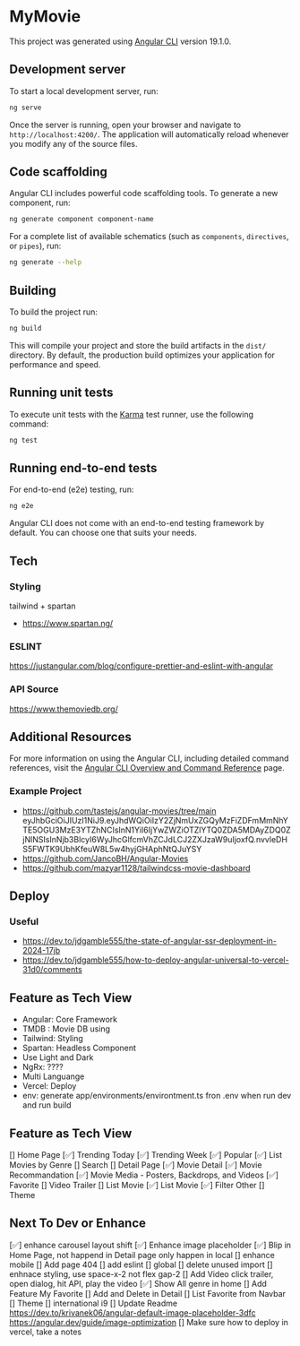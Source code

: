 # MyMovie

This project was generated using [Angular CLI](https://github.com/angular/angular-cli) version 19.1.0.

## Development server

To start a local development server, run:

```bash
ng serve
```

Once the server is running, open your browser and navigate to `http://localhost:4200/`. The application will automatically reload whenever you modify any of the source files.

## Code scaffolding

Angular CLI includes powerful code scaffolding tools. To generate a new component, run:

```bash
ng generate component component-name
```

For a complete list of available schematics (such as `components`, `directives`, or `pipes`), run:

```bash
ng generate --help
```

## Building

To build the project run:

```bash
ng build
```

This will compile your project and store the build artifacts in the `dist/` directory. By default, the production build optimizes your application for performance and speed.

## Running unit tests

To execute unit tests with the [Karma](https://karma-runner.github.io) test runner, use the following command:

```bash
ng test
```

## Running end-to-end tests

For end-to-end (e2e) testing, run:

```bash
ng e2e
```

Angular CLI does not come with an end-to-end testing framework by default. You can choose one that suits your needs.

## Tech
### Styling
tailwind + spartan
- https://www.spartan.ng/

### ESLINT
https://justangular.com/blog/configure-prettier-and-eslint-with-angular

### API Source
https://www.themoviedb.org/

## Additional Resources

For more information on using the Angular CLI, including detailed command references, visit the [Angular CLI Overview and Command Reference](https://angular.dev/tools/cli) page.


### Example Project
- https://github.com/tastejs/angular-movies/tree/main
  eyJhbGciOiJIUzI1NiJ9.eyJhdWQiOiIzY2ZjNmUxZGQyMzFiZDFmMmNhYTE5OGU3MzE3YTZhNCIsInN1YiI6IjYwZWZiOTZlYTQ0ZDA5MDAyZDQ0ZjNlNSIsInNjb3BlcyI6WyJhcGlfcmVhZCJdLCJ2ZXJzaW9uIjoxfQ.nvvleDHS5FWTK9UbhKfeuW8L5w4hyjGHAphNtQJuYSY
- https://github.com/JancoBH/Angular-Movies
- https://github.com/mazyar1128/tailwindcss-movie-dashboard


## Deploy
### Useful
- https://dev.to/jdgamble555/the-state-of-angular-ssr-deployment-in-2024-17jb
- https://dev.to/jdgamble555/how-to-deploy-angular-universal-to-vercel-31d0/comments

## Feature as Tech View
- Angular: Core Framework
- TMDB : Movie DB using 
- Tailwind: Styling
- Spartan: Headless Component
- Use Light and Dark
- NgRx: ????
- Multi Languange
- Vercel: Deploy
- env: generate app/environments/environtment.ts fron .env when run dev and run build

## Feature as Tech View
[] Home Page
   [✅] Trending Today
   [✅] Trending Week
   [✅] Popular
   [✅] List Movies by Genre 
   [] Search
[] Detail Page
   [✅] Movie Detail
   [✅] Movie Recommandation
   [✅] Movie Media - Posters, Backdrops, and Videos 
   [✅] Favorite
   [] Video Trailer
[] List Movie
   [✅] List Movie
   [✅] Filter
Other
   [] Theme 


## Next To Dev or Enhance
[✅] enhance carousel layout shift
[✅] Enhance image placeholder
[✅] Blip in Home Page, not happend in Detail page
      only happen in local
[] enhance mobile
[] Add page 404
[] add eslint
   [] global
   [] delete unused import
[] enhnace styling, use space-x-2 not flex gap-2
[] Add Video
   click trailer, open dialog, hit API, play the video
[✅] Show All genre in home
[] Add Feature My Favorite
   [] Add and Delete in Detail
   [] List Favorite from Navbar
[] Theme
[] international i9
[] Update Readme
   https://dev.to/krivanek06/angular-default-image-placeholder-3dfc
   https://angular.dev/guide/image-optimization
[] Make sure how to deploy in vercel, take a notes